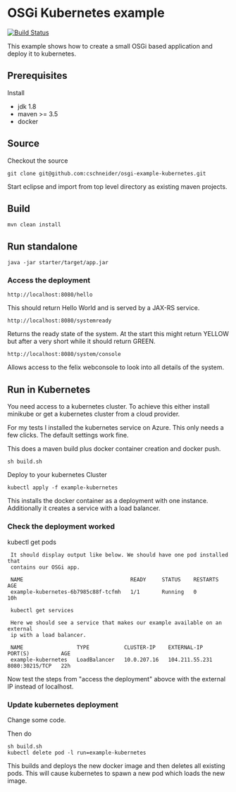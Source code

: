# OSGi Kubernetes example

[![Build Status](https://travis-ci.com/cschneider/osgi-example-kubernetes.svg?branch=master)](https://travis-ci.com/cschneider/osgi-example-kubernetes)

This example shows how to create a small OSGi based application and deploy it to kubernetes.

## Prerequisites

Install
- jdk 1.8
- maven >= 3.5
- docker

## Source

Checkout the source

	git clone git@github.com:cschneider/osgi-example-kubernetes.git

Start eclipse and import from top level directory as existing maven projects.

## Build

	mvn clean install

## Run standalone

	java -jar starter/target/app.jar

### Access the deployment

	http://localhost:8080/hello

This should return Hello World and is served by a JAX-RS service.

	http://localhost:8080/systemready

Returns the ready state of the system. At the start this might return YELLOW but
after a very short while it should return GREEN.

	http://localhost:8080/system/console

Allows access to the felix webconsole to look into all details of the system.

## Run in Kubernetes

You need access to a kubernetes cluster. To achieve this either install minikube
or get a kubernetes cluster from a cloud provider.

For my tests I installed the kubernetes service on Azure. This only needs a few
clicks. The default settings work fine.

This does a maven build plus docker container creation and docker push.

	sh build.sh

Deploy to your kubernetes Cluster

	kubectl apply -f example-kubernetes

This installs the docker container as a deployment with one instance.
Additionally it creates a service with a load balancer.

### Check the deployment worked

   kubectl get pods

	 It should display output like below. We should have one pod installed that
	 contains our OSGi app.

	 NAME                                  READY     STATUS    RESTARTS   AGE
	 example-kubernetes-6b7985c88f-tcfmh   1/1       Running   0          10h

	 kubectl get services

	 Here we should see a service that makes our example available on an external
	 ip with a load balancer.

	 NAME                 TYPE           CLUSTER-IP    EXTERNAL-IP      PORT(S)          AGE
	 example-kubernetes   LoadBalancer   10.0.207.16   104.211.55.231   8080:30215/TCP   22h

Now test the steps from "access the deployment" abovce with the external IP
instead of localhost.

### Update kubernetes deployment

Change some code.

Then do

	sh build.sh
	kubectl delete pod -l run=example-kubernetes

This builds and deploys the new docker image and then deletes all existing pods.
This will cause kubernetes to spawn a new pod which loads the new image.
